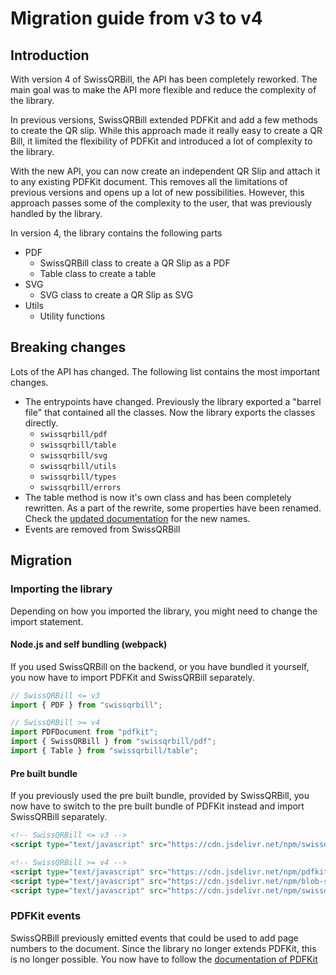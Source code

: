 # Migration guide from v3 to v4

## Introduction

With version 4 of SwissQRBill, the API has been completely reworked. The main goal was to make the API more flexible and reduce the complexity of the library.

In previous versions, SwissQRBill extended PDFKit and add a few methods to create the QR slip. While this approach made it really easy to create a QR Bill, it limited the flexibility of PDFKit and introduced a lot of complexity to the library.

With the new API, you can now create an independent QR Slip and attach it to any existing PDFKit document. This removes all the limitations of previous versions and opens up a lot of new possibilities. However, this approach passes some of the complexity to the user, that was previously handled by the library.

In version 4, the library contains the following parts

- PDF
  - SwissQRBill class to create a QR Slip as a PDF
  - Table class to create a table
- SVG
  - SVG class to create a QR Slip as SVG
- Utils
  - Utility functions

## Breaking changes

Lots of the API has changed. The following list contains the most important changes.

- The entrypoints have changed. Previously the library exported a "barrel file" that contained all the classes. Now the library exports the classes directly.
  - `swissqrbill/pdf`
  - `swissqrbill/table`
  - `swissqrbill/svg`
  - `swissqrbill/utils`
  - `swissqrbill/types`
  - `swissqrbill/errors`
- The table method is now it's own class and has been completely rewritten. As a part of the rewrite, some properties have been renamed. Check the [updated documentation](./table/table.md) for the new names.
- Events are removed from SwissQRBill

## Migration

### Importing the library

Depending on how you imported the library, you might need to change the import statement.

#### Node.js and self bundling (webpack)

If you used SwissQRBill on the backend, or you have bundled it yourself, you now have to import PDFKit and SwissQRBill separately.

```ts
// SwissQRBill <= v3
import { PDF } from "swissqrbill";
```

```ts
// SwissQRBill >= v4
import PDFDocument from "pdfkit";
import { SwissQRBill } from "swissqrbill/pdf";
import { Table } from "swissqrbill/table";
```

#### Pre built bundle

If you previously used the pre built bundle, provided by SwissQRBill, you now have to switch to the pre built bundle of PDFKit instead and import SwissQRBill separately.

```html
<!-- SwissQRBill <= v3 -->
<script type="text/javascript" src="https://cdn.jsdelivr.net/npm/swissqrbill/lib/browser/bundle/index.js"></script>
```

```html
<!-- SwissQRBill >= v4 -->
<script type="text/javascript" src="https://cdn.jsdelivr.net/npm/pdfkit@0/js/pdfkit.standalone.js"></script>
<script type="text/javascript" src="https://cdn.jsdelivr.net/npm/blob-stream@0.1.3/+esm"></script>
<script type="text/javascript" src="https://cdn.jsdelivr.net/npm/swissqrbill@4.0.0-alpha.4/lib/pdf/swissqrbill.js"></script>
```

### PDFKit events

SwissQRBill previously emitted events that could be used to add page numbers to the document. Since the library no longer extends PDFKit, this is no longer possible. You now have to follow the [documentation of PDFKit](http://pdfkit.org/docs/getting_started.html#switching_to_previous_pages)
